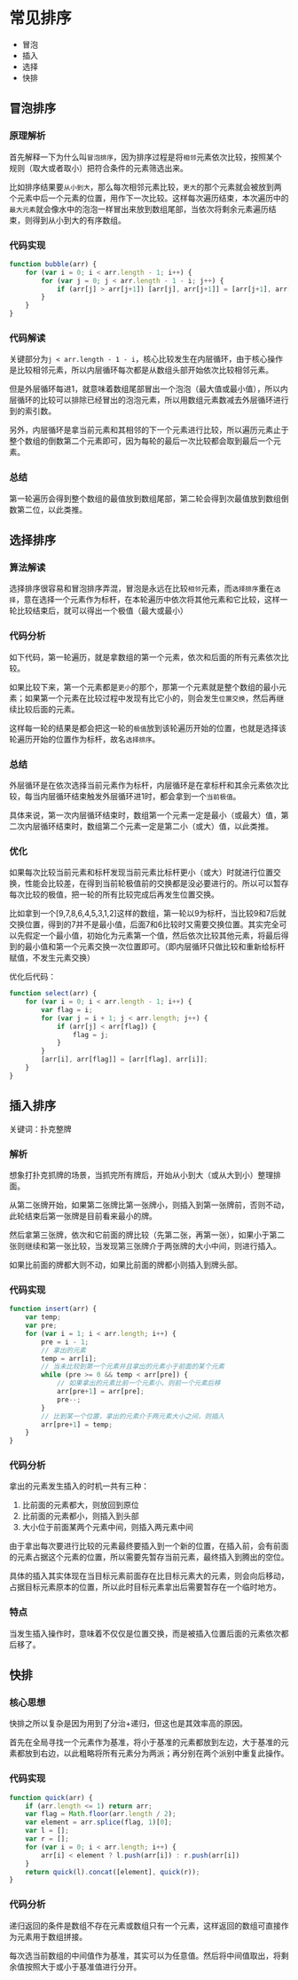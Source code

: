 # 常见排序

- 冒泡
- 插入
- 选择
- 快排

## 冒泡排序

### 原理解析

首先解释一下为什么叫`冒泡排序`，因为排序过程是将`相邻`元素依次比较，按照某个规则（取大或者取小）把符合条件的元素筛选出来。

比如排序结果要`从小到大`，那么每次相邻元素比较，`更大`的那个元素就会被放到两个元素中后一个元素的位置，用作下一次比较。这样每次遍历结束，本次遍历中的`最大元素`就会像水中的泡泡一样冒出来放到数组尾部，当依次将剩余元素遍历结束，则得到从小到大的有序数组。

### 代码实现

```js
function bubble(arr) {
    for (var i = 0; i < arr.length - 1; i++) {
        for (var j = 0; j < arr.length - 1 - i; j++) {
            if (arr[j] > arr[j+1]) [arr[j], arr[j+1]] = [arr[j+1], arr[j]];
        }
    }
}
```

### 代码解读

关键部分为`j < arr.length - 1 - i`，核心比较发生在内层循环，由于核心操作是比较相邻元素，所以内层循环每次都是从数组头部开始依次比较相邻元素。

但是外层循环每进1，就意味着数组尾部冒出一个泡泡（最大值或最小值），所以内层循环的比较可以排除已经冒出的泡泡元素，所以用数组元素数减去外层循环进行到的索引数。

另外，内层循环是拿当前元素和其相邻的下一个元素进行比较，所以遍历元素止于整个数组的倒数第二个元素即可，因为每轮的最后一次比较都会取到最后一个元素。

### 总结

第一轮遍历会得到整个数组的最值放到数组尾部，第二轮会得到次最值放到数组倒数第二位，以此类推。

## 选择排序

### 算法解读

选择排序很容易和冒泡排序弄混，冒泡是永远在比较`相邻`元素，而`选择排序`重在`选择`，意在选择一个元素作为标杆，在本轮遍历中依次将其他元素和它比较，这样一轮比较结束后，就可以得出一个极值（最大或最小）

### 代码分析

如下代码，第一轮遍历，就是拿数组的第一个元素，依次和后面的所有元素依次比较。

如果比较下来，第一个元素都是`更小`的那个，那第一个元素就是整个数组的最小元素；如果第一个元素在比较过程中发现有比它小的，则会发生`位置交换`，然后再继续比较后面的元素。

这样每一轮的结果是都会把这一轮的`极值`放到该轮遍历开始的位置，也就是选择该轮遍历开始的位置作为标杆，故名`选择排序`。

### 总结

外层循环是在依次选择当前元素作为标杆，内层循环是在拿标杆和其余元素依次比较，每当内层循环结束触发外层循环进1时，都会拿到一个`当前极值`。

具体来说，第一次内层循环结束时，数组第一个元素一定是最小（或最大）值，第二次内层循环结束时，数组第二个元素一定是第二小（或大）值，以此类推。

### 优化

如果每次比较当前元素和标杆发现当前元素比标杆更小（或大）时就进行位置交换，性能会比较差，在得到当前轮极值前的交换都是没必要进行的。所以可以暂存每次比较的极值，把一轮的所有比较完成后再发生位置交换。

比如拿到一个[9,7,8,6,4,5,3,1,2]这样的数组，第一轮以9为标杆，当比较9和7后就交换位置，得到的7并不是最小值，后面7和6比较时又需要交换位置。其实完全可以先假定一个最小值，初始化为元素第一个值，然后依次比较其他元素，将最后得到的最小值和第一个元素交换一次位置即可。（即内层循环只做比较和重新给标杆赋值，不发生元素交换）

优化后代码：

```js
function select(arr) {
    for (var i = 0; i < arr.length - 1; i++) {
        var flag = i;
        for (var j = i + 1; j < arr.length; j++) {
            if (arr[j] < arr[flag]) {
                flag = j;
            }
        }
        [arr[i], arr[flag]] = [arr[flag], arr[i]];
    }
}
```

## 插入排序

关键词：扑克整牌

### 解析

想象打扑克抓牌的场景，当抓完所有牌后，开始从小到大（或从大到小）整理排面。

从第二张牌开始，如果第二张牌比第一张牌小，则插入到第一张牌前，否则不动，此轮结束后第一张牌是目前看来最小的牌。

然后拿第三张牌，依次和它前面的牌比较（先第二张，再第一张），如果小于第二张则继续和第一张比较，当发现第三张牌介于两张牌的大小中间，则进行插入。

如果比前面的牌都大则不动，如果比前面的牌都小则插入到牌头部。

### 代码实现

```js
function insert(arr) {
    var temp;
    var pre;
    for (var i = 1; i < arr.length; i++) {
        pre = i - 1;
        // 拿出的元素
        temp = arr[i];
        // 当未比较到第一个元素并且拿出的元素小于前面的某个元素
        while (pre >= 0 && temp < arr[pre]) {
            // 如果拿出的元素比前一个元素小，则前一个元素后移
            arr[pre+1] = arr[pre];
            pre--;
        }
        // 比到某一个位置，拿出的元素介于两元素大小之间，则插入
        arr[pre+1] = temp;
    }
}
```

### 代码分析

拿出的元素发生插入的时机一共有三种：

1. 比前面的元素都大，则放回到原位
2. 比前面的元素都小，则插入到头部
3. 大小位于前面某两个元素中间，则插入两元素中间

由于拿出每次要进行比较的元素最终要插入到一个新的位置，在插入前，会有前面的元素占据这个元素的位置，所以需要先暂存当前元素，最终插入到腾出的空位。

具体的插入其实体现在当目标元素前面存在比目标元素大的元素，则会向后移动，占据目标元素原本的位置，所以此时目标元素拿出后需要暂存在一个临时地方。

### 特点

当发生插入操作时，意味着不仅仅是位置交换，而是被插入位置后面的元素依次都后移了。

## 快排

### 核心思想

快排之所以复杂是因为用到了分治+递归，但这也是其效率高的原因。

首先在全局寻找一个元素作为基准，将小于基准的元素都放到左边，大于基准的元素都放到右边，以此粗略将所有元素分为两派；再分别在两个派别中重复此操作。

### 代码实现

```js
function quick(arr) {
    if (arr.length <= 1) return arr;
    var flag = Math.floor(arr.length / 2);
    var element = arr.splice(flag, 1)[0];
    var l = [];
    var r = [];
    for (var i = 0; i < arr.length; i++) {
        arr[i] < element ? l.push(arr[i]) : r.push(arr[i])
    }
    return quick(l).concat([element], quick(r));
}
```

### 代码分析

递归返回的条件是数组不存在元素或数组只有一个元素，这样返回的数组可直接作为元素用于数组拼接。

每次选当前数组的中间值作为基准，其实可以为任意值。然后将中间值取出，将剩余值按照大于或小于基准值进行分开。